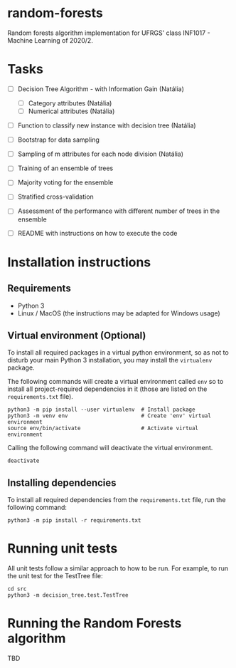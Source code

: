 # random-forests
Random forests algorithm implementation for UFRGS' class INF1017 - Machine Learning of 2020/2.

# Tasks
- [ ] Decision Tree Algorithm - with Information Gain (Natália)
  - [ ] Category attributes (Natália)
  - [ ] Numerical attributes (Natália)
- [ ] Function to classify new instance with decision tree (Natália)
- [ ] Bootstrap for data sampling
- [ ] Sampling of m attributes for each node division (Natália)
- [ ] Training of an ensemble of trees
- [ ] Majority voting for the ensemble
- [ ] Stratified cross-validation
- [ ] Assessment of the performance with different number of trees in the ensemble
- [ ] README with instructions on how to execute the code


# Installation instructions

## Requirements
- Python 3
- Linux / MacOS (the instructions may be adapted for Windows usage)

## Virtual environment (Optional)
To install all required packages in a virtual python environment, so as not to disturb your main Python 3 installation, you may install the `virtualenv` package.

The following commands will create a virtual environment called `env` so to install all project-required dependencies in it (those are listed on the `requirements.txt` file).

```shell
python3 -m pip install --user virtualenv  # Install package
python3 -m venv env                       # Create 'env' virtual environment
source env/bin/activate                   # Activate virtual environment
```

Calling the following command will deactivate the virtual environment.

````shell
deactivate
````

## Installing dependencies

To install all required dependencies from the `requirements.txt` file, run the following command:

```shell
python3 -m pip install -r requirements.txt
```

# Running unit tests

All unit tests follow a similar approach to how to be run. For example, to run the unit test for the TestTree file:

````shell
cd src
python3 -m decision_tree.test.TestTree
````

# Running the Random Forests algorithm

TBD